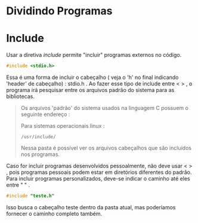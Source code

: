# Dividindo Programas

# Include

Usar a diretiva *include* permite "incluir" programas externos no código.

```c
#include <stdio.h>
```

 Essa é uma forma de incluir o cabeçalho ( veja o 'h' no final indicando 'header' de cabeçalho) : stdio.h . Ao fazer esse tipo de include entre < > , o programa irá pesquisar entre os arquivos padrão do sistema para as bibliotecas.

> Os arquivos 'padrão' do sistema usados na linguagem C possuem o seguinte endereço :
>
> Para sistemas operacionais linux :
>
> ```
> /usr/include/
> ```
>
> Nessa pasta é possível ver os arquivos cabeçalhos que são incluídos nos programas.

Caso for incluir programas desenvolvidos pessoalmente, não deve usar < > , pois programas pessoais podem estar em diretórios diferentes do padrão. Para incluir programas personalizados, deve-se indicar o caminho até eles entre " " .

```c
#include "teste.h"
```

Isso busca o cabeçalho teste dentro da pasta atual, mas poderíamos fornecer o caminho completo também.